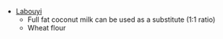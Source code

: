- [Labouyi](http://loveforhaitianfood.com/labouyi-farin-flour-porridge-2/)
    - Full fat coconut milk can be used as a substitute (1:1 ratio)
    - Wheat flour
